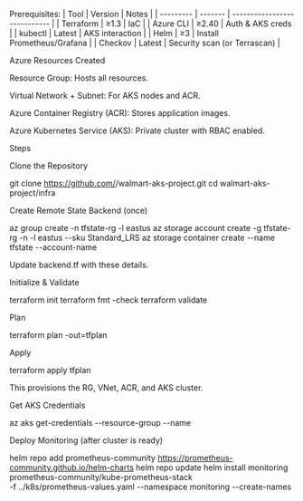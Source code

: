 Prerequisites:
| Tool      | Version | Notes                        |
| --------- | ------- | ---------------------------- |
| Terraform | ≥1.3    | IaC                          |
| Azure CLI | ≥2.40   | Auth & AKS creds             |
| kubectl   | Latest  | AKS interaction              |
| Helm      | ≥3      | Install Prometheus/Grafana   |
| Checkov   | Latest  | Security scan (or Terrascan) |


Azure Resources Created

Resource Group: Hosts all resources.

Virtual Network + Subnet: For AKS nodes and ACR.

Azure Container Registry (ACR): Stores application images.

Azure Kubernetes Service (AKS): Private cluster with RBAC enabled.

Steps

Clone the Repository

git clone https://github.com/<your-org>/walmart-aks-project.git
cd walmart-aks-project/infra


Create Remote State Backend (once)

az group create -n tfstate-rg -l eastus
az storage account create -g tfstate-rg -n <uniqueStorageName> -l eastus --sku Standard_LRS
az storage container create --name tfstate --account-name <uniqueStorageName>


Update backend.tf with these details.

Initialize & Validate

terraform init
terraform fmt -check
terraform validate


Plan

terraform plan -out=tfplan


Apply

terraform apply tfplan


This provisions the RG, VNet, ACR, and AKS cluster.

Get AKS Credentials

az aks get-credentials --resource-group <rg-name> --name <aks-name>


Deploy Monitoring (after cluster is ready)

helm repo add prometheus-community https://prometheus-community.github.io/helm-charts
helm repo update
helm install monitoring prometheus-community/kube-prometheus-stack \
    -f ../k8s/prometheus-values.yaml --namespace monitoring --create-names

